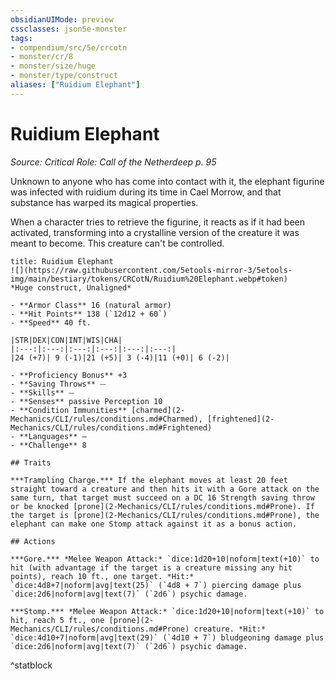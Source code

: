 ```yaml
---
obsidianUIMode: preview
cssclasses: json5e-monster
tags:
- compendium/src/5e/crcotn
- monster/cr/8
- monster/size/huge
- monster/type/construct
aliases: ["Ruidium Elephant"]
---
```

# Ruidium Elephant
*Source: Critical Role: Call of the Netherdeep p. 95*  

Unknown to anyone who has come into contact with it, the elephant figurine was infected with ruidium during its time in Cael Morrow, and that substance has warped its magical properties.

When a character tries to retrieve the figurine, it reacts as if it had been activated, transforming into a crystalline version of the creature it was meant to become. This creature can't be controlled.

```ad-statblock
title: Ruidium Elephant
![](https://raw.githubusercontent.com/5etools-mirror-3/5etools-img/main/bestiary/tokens/CRCotN/Ruidium%20Elephant.webp#token)
*Huge construct, Unaligned*

- **Armor Class** 16 (natural armor)
- **Hit Points** 138 (`12d12 + 60`)
- **Speed** 40 ft.

|STR|DEX|CON|INT|WIS|CHA|
|:---:|:---:|:---:|:---:|:---:|:---:|
|24 (+7)| 9 (-1)|21 (+5)| 3 (-4)|11 (+0)| 6 (-2)|

- **Proficiency Bonus** +3
- **Saving Throws** ⏤
- **Skills** ⏤
- **Senses** passive Perception 10
- **Condition Immunities** [charmed](2-Mechanics/CLI/rules/conditions.md#Charmed), [frightened](2-Mechanics/CLI/rules/conditions.md#Frightened)
- **Languages** —
- **Challenge** 8

## Traits

***Trampling Charge.*** If the elephant moves at least 20 feet straight toward a creature and then hits it with a Gore attack on the same turn, that target must succeed on a DC 16 Strength saving throw or be knocked [prone](2-Mechanics/CLI/rules/conditions.md#Prone). If the target is [prone](2-Mechanics/CLI/rules/conditions.md#Prone), the elephant can make one Stomp attack against it as a bonus action.

## Actions

***Gore.*** *Melee Weapon Attack:* `dice:1d20+10|noform|text(+10)` to hit (with advantage if the target is a creature missing any hit points), reach 10 ft., one target. *Hit:* `dice:4d8+7|noform|avg|text(25)` (`4d8 + 7`) piercing damage plus `dice:2d6|noform|avg|text(7)` (`2d6`) psychic damage.

***Stomp.*** *Melee Weapon Attack:* `dice:1d20+10|noform|text(+10)` to hit, reach 5 ft., one [prone](2-Mechanics/CLI/rules/conditions.md#Prone) creature. *Hit:* `dice:4d10+7|noform|avg|text(29)` (`4d10 + 7`) bludgeoning damage plus `dice:2d6|noform|avg|text(7)` (`2d6`) psychic damage.
```
^statblock